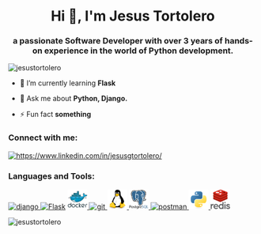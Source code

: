 <h1 align="center">Hi 👋, I'm Jesus Tortolero</h1>
<h3 align="center">a passionate Software Developer with over 3 years of hands-on experience in the world of Python development.</h3>

<p align="left"> <img src="https://komarev.com/ghpvc/?username=jesustortolero&label=Profile%20views&color=0e75b6&style=flat" alt="jesustortolero" /> </p>

- 🌱 I’m currently learning **Flask**

- 💬 Ask me about **Python, Django.**

<!-- - 📄 Know about my experiences [Somelink](Somelink) -->

- ⚡ Fun fact **something**

<h3 align="left">Connect with me:</h3>
<p align="left">
<a href="https://linkedin.com/in/jesusgtortolero/" target="blank"><img align="center" src="https://raw.githubusercontent.com/rahuldkjain/github-profile-readme-generator/master/src/images/icons/Social/linked-in-alt.svg" alt="https://www.linkedin.com/in/jesusgtortolero/" height="30" width="40" /></a>
</p>

<h3 align="left">Languages and Tools:</h3>
<p align="left"> <a href="https://www.djangoproject.com/" target="_blank" rel="noreferrer"> <img src="https://cdn.worldvectorlogo.com/logos/django.svg" alt="django" width="40" height="40"/> </a> <a href="https://flask.palletsprojects.com/" target="_blank" rel="noreferrer"><img src="https://cdn.worldvectorlogo.com/logos/flask.svg" alt="Flask" width="40" height="40"/></a>
 <a href="https://www.docker.com/" target="_blank" rel="noreferrer"> <img src="https://raw.githubusercontent.com/devicons/devicon/master/icons/docker/docker-original-wordmark.svg" alt="docker" width="40" height="40"/> </a> <a href="https://git-scm.com/" target="_blank" rel="noreferrer"> <img src="https://www.vectorlogo.zone/logos/git-scm/git-scm-icon.svg" alt="git" width="40" height="40"/> </a> <a href="https://www.linux.org/" target="_blank" rel="noreferrer"> <img src="https://raw.githubusercontent.com/devicons/devicon/master/icons/linux/linux-original.svg" alt="linux" width="40" height="40"/> </a> <a href="https://www.postgresql.org" target="_blank" rel="noreferrer"> <img src="https://raw.githubusercontent.com/devicons/devicon/master/icons/postgresql/postgresql-original-wordmark.svg" alt="postgresql" width="40" height="40"/> </a> <a href="https://postman.com" target="_blank" rel="noreferrer"> <img src="https://www.vectorlogo.zone/logos/getpostman/getpostman-icon.svg" alt="postman" width="40" height="40"/> </a> <a href="https://www.python.org" target="_blank" rel="noreferrer"> <img src="https://raw.githubusercontent.com/devicons/devicon/master/icons/python/python-original.svg" alt="python" width="40" height="40"/> </a> <a href="https://redis.io" target="_blank" rel="noreferrer"> <img src="https://raw.githubusercontent.com/devicons/devicon/master/icons/redis/redis-original-wordmark.svg" alt="redis" width="40" height="40"/> </a> </p>

<p><img align="left" src="https://github-readme-stats.vercel.app/api/top-langs?username=jesustortolero&show_icons=true&locale=en&layout=compact" alt="jesustortolero" /></p>

<!-- <p>&nbsp;<img align="center" src="https://github-readme-stats.vercel.app/api?username=jesustortolero&show_icons=true&locale=en" alt="jesustortolero" /></p>

<p><img align="center" src="https://github-readme-streak-stats.herokuapp.com/?user=jesustortolero&" alt="jesustortolero" /></p> -->
